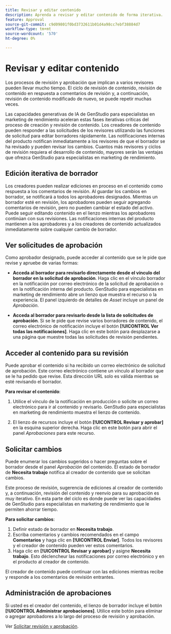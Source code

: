 ```yaml
---
title: Revisar y editar contenido
description: Aprenda a revisar y editar contenido de forma iterativa.
feature: Approval
source-git-commit: c9d09801f0bd3732611b01d4a98cc7ebf38884d7
workflow-type: tm+mt
source-wordcount: '570'
ht-degree: 0%

---
```



# Revisar y editar contenido

Los procesos de revisión y aprobación que implican a varios revisores pueden llevar mucho tiempo. El ciclo de revisión de contenido, revisión de contenido en respuesta a comentarios de revisión y, a continuación, revisión de contenido modificado de nuevo, se puede repetir muchas veces.

Las capacidades generativas de IA de GenStudio para especialistas en marketing de rendimiento aceleran estas fases iterativas críticas del proceso de creación y revisión de contenido. Los creadores de contenido pueden responder a las solicitudes de los revisores utilizando las funciones de solicitud para editar borradores rápidamente. Las notificaciones internas del producto notifican inmediatamente a los revisores de que el borrador se ha revisado y pueden revisar los cambios. Cuantos más revisores y ciclos de revisión requiera el desarrollo de contenido, mayores serán las ventajas que ofrezca GenStudio para especialistas en marketing de rendimiento.

## Edición iterativa de borrador

Los creadores pueden realizar ediciones en proceso en el contenido como respuesta a los comentarios de revisión. Al guardar los cambios en borrador, se notificará a todos los aprobadores designados. Mientras un borrador esté en revisión, los aprobadores pueden seguir agregando comentarios de revisión, pero no pueden cambiar el estado del activo. Puede seguir editando contenido en el lienzo mientras los aprobadores continúan con sus revisiones. Las notificaciones internas del producto mantienen a los aprobadores y a los creadores de contenido actualizados inmediatamente sobre cualquier cambio de borrador.

## Ver solicitudes de aprobación

Como aprobador designado, puede acceder al contenido que se le pide que revise y apruebe de varias formas:

* **Acceda al borrador para revisarlo directamente desde el vínculo del borrador en la solicitud de aprobación**. Haga clic en el vínculo borrador en la notificación por correo electrónico de la solicitud de aprobación o en la notificación interna del producto. GenStudio para especialistas en marketing de rendimiento abre un lienzo que muestra el recurso o la experiencia. El panel izquierdo de detalles de _Asset_ incluye un panel de _Aprobación_.

* **Acceda al borrador para revisarlo desde la lista de solicitudes de aprobación**. Si se le pide que revise varios borradores de contenido, el correo electrónico de notificación incluye el botón **[!UICONTROL Ver todas las notificaciones]**. Haga clic en este botón para desplazarse a una página que muestre todas las solicitudes de revisión pendientes.

## Acceder al contenido para su revisión

Puede aprobar el contenido si ha recibido un correo electrónico de solicitud de aprobación. Este correo electrónico contiene un vínculo al borrador que se le ha pedido que revise. Esta dirección URL solo es válida mientras se esté revisando el borrador.

**Para revisar el contenido**:

1. Utilice el vínculo de la notificación en producción o solicite un correo electrónico para ir al contenido y revisarlo. GenStudio para especialistas en marketing de rendimiento muestra el lienzo de contenido.

1. El lienzo de recursos incluye el botón **[!UICONTROL Revisar y aprobar]** en la esquina superior derecha. Haga clic en este botón para abrir el panel _Aprobaciones_ para este recurso.

## Solicitar cambios

Puede enumerar los cambios sugeridos o hacer preguntas sobre el borrador desde el panel _Aprobación_ del contenido. El estado de borrador de **Necesita trabajo** notifica al creador de contenido que se solicitan cambios.

Este proceso de revisión, sugerencia de ediciones al creador de contenido y, a continuación, revisión del contenido y reenvío para su aprobación es muy iterativo. En esta parte del ciclo es donde puede ver las capacidades de GenStudio para especialistas en marketing de rendimiento que le permiten ahorrar tiempo.

**Para solicitar cambios**:

1. Definir estado de borrador en **Necesita trabajo**.
1. Escriba comentarios y cambios recomendados en el campo **Comentarios** y haga clic en **[!UICONTROL Enviar]**. Todos los revisores y el creador de contenido pueden ver estos comentarios.
1. Haga clic en **[!UICONTROL Revisar y aprobar]** y asigne **Necesita trabajo**. Esto déclencheur las notificaciones por correo electrónico y en el producto al creador de contenido.

El creador de contenido puede continuar con las ediciones mientras recibe y responde a los comentarios de revisión entrantes.

## Administración de aprobaciones

Si usted es el creador del contenido, el lienzo de borrador incluye el botón **[!UICONTROL Administrar aprobaciones]**. Utilice este botón para eliminar o agregar aprobadores a lo largo del proceso de revisión y aprobación.

Ver [Solicitar revisión y aprobación](./request-review.md).
